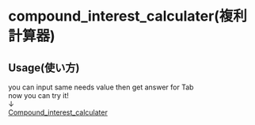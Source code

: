 # compound_interest_calculater(複利計算器)

## Usage(使い方)
you can input same needs value then get answer for Tab  
now you can try it!  
↓  
[Compound_interest_calculater](https://amazing-payne-3899a9.netlify.app/ "you can try it! 実際にご使用いただけます")
